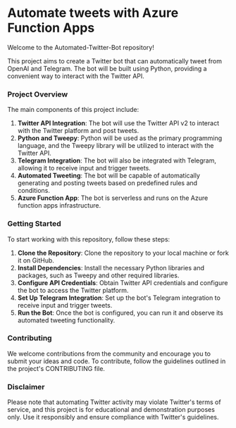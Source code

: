 # Automate tweets with Azure Function Apps

Welcome to the Automated-Twitter-Bot repository! 

This project aims to create a Twitter bot that can automatically tweet from OpenAI and Telegram. The bot will be built using Python, providing a convenient way to interact with the Twitter API.

### Project Overview

The main components of this project include:

1. **Twitter API Integration**: The bot will use the Twitter API v2 to interact with the Twitter platform and post tweets.
2. **Python and Tweepy**: Python will be used as the primary programming language, and the Tweepy library will be utilized to interact with the Twitter API.
3. **Telegram Integration**: The bot will also be integrated with Telegram, allowing it to receive input and trigger tweets.
4. **Automated Tweeting**: The bot will be capable of automatically generating and posting tweets based on predefined rules and conditions.
5. **Azure Function App**: The bot is serverless and runs on the Azure function apps infrastructure.

### Getting Started

To start working with this repository, follow these steps:

1. **Clone the Repository**: Clone the repository to your local machine or fork it on GitHub.
2. **Install Dependencies**: Install the necessary Python libraries and packages, such as Tweepy and other required libraries.
3. **Configure API Credentials**: Obtain Twitter API credentials and configure the bot to access the Twitter platform.
4. **Set Up Telegram Integration**: Set up the bot's Telegram integration to receive input and trigger tweets.
5. **Run the Bot**: Once the bot is configured, you can run it and observe its automated tweeting functionality.

### Contributing

We welcome contributions from the community and encourage you to submit your ideas and code. To contribute, follow the guidelines outlined in the project's CONTRIBUTING file.

### Disclaimer

Please note that automating Twitter activity may violate Twitter's terms of service, and this project is for educational and demonstration purposes only. Use it responsibly and ensure compliance with Twitter's guidelines.
